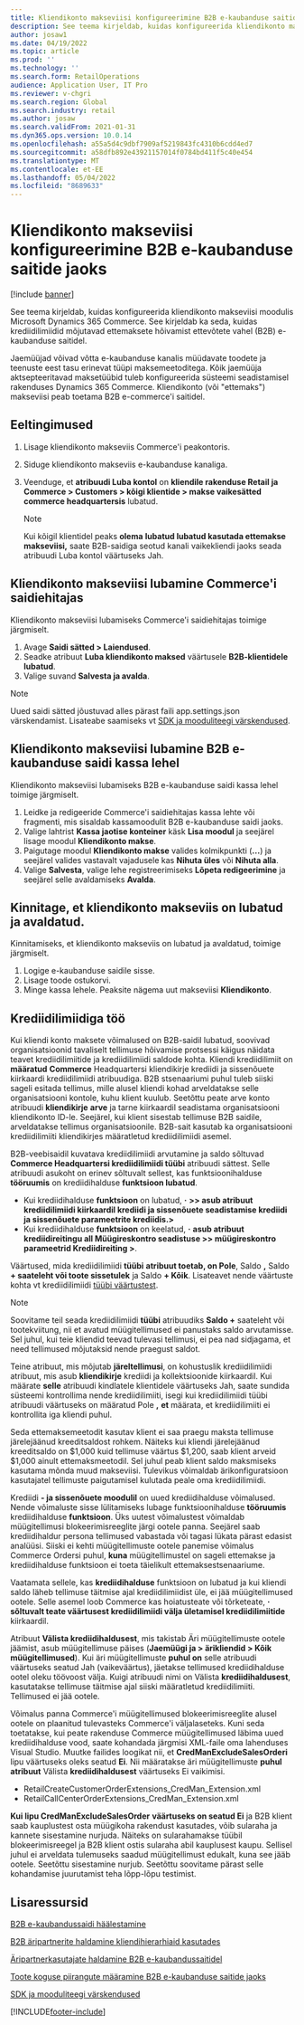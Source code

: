 ```yaml
---
title: Kliendikonto makseviisi konfigureerimine B2B e-kaubanduse saitide jaoks
description: See teema kirjeldab, kuidas konfigureerida kliendikonto makseviisi moodulis Microsoft Dynamics 365 Commerce. See kirjeldab ka seda, kuidas krediidilimiidid mõjutavad ettemaksete hõivamist ettevõtete vahel (B2B) e-kaubanduse saitidel.
author: josaw1
ms.date: 04/19/2022
ms.topic: article
ms.prod: ''
ms.technology: ''
ms.search.form: RetailOperations
audience: Application User, IT Pro
ms.reviewer: v-chgri
ms.search.region: Global
ms.search.industry: retail
ms.author: josaw
ms.search.validFrom: 2021-01-31
ms.dyn365.ops.version: 10.0.14
ms.openlocfilehash: a55a5d4c9dbf7909af5219843fc4310b6cdd4ed7
ms.sourcegitcommit: a58dfb892e43921157014f0784bd411f5c40e454
ms.translationtype: MT
ms.contentlocale: et-EE
ms.lasthandoff: 05/04/2022
ms.locfileid: "8689633"
---
```

# <a name="configure-the-customer-account-payment-method-for-b2b-e-commerce-sites"></a>Kliendikonto makseviisi konfigureerimine B2B e-kaubanduse saitide jaoks

[!include [banner](../../includes/banner.md)]

See teema kirjeldab, kuidas konfigureerida kliendikonto makseviisi moodulis Microsoft Dynamics 365 Commerce. See kirjeldab ka seda, kuidas krediidilimiidid mõjutavad ettemaksete hõivamist ettevõtete vahel (B2B) e-kaubanduse saitidel.

Jaemüüjad võivad võtta e-kaubanduse kanalis müüdavate toodete ja teenuste eest tasu erinevat tüüpi maksemeetoditega. Kõik jaemüüja aktsepteeritavad maksetüübid tuleb konfigureerida süsteemi seadistamisel rakenduses Dynamics 365 Commerce. Kliendikonto (või "ettemaks") makseviisi peab toetama B2B e-commerce'i saitidel. 

## <a name="prerequisites"></a>Eeltingimused

1. Lisage kliendikonto makseviis Commerce'i peakontoris.
2. Siduge kliendikonto makseviis e-kaubanduse kanaliga.
3. Veenduge, et **atribuudi Luba kontol** on **kliendile rakenduse Retail ja Commerce \> Customers \> kõigi klientide \> makse vaikesätted commerce headquartersis** lubatud.

    > [!NOTE]
    > Kui kõigil klientidel peaks **olema** **lubatud lubatud kasutada ettemakse makseviisi,** saate B2B-saidiga seotud kanali vaikekliendi jaoks seada atribuudi Luba kontol väärtuseks Jah. 

## <a name="enable-the-customer-account-payment-method-in-commerce-site-builder"></a>Kliendikonto makseviisi lubamine Commerce'i saidiehitajas 

Kliendikonto makseviisi lubamiseks Commerce'i saidiehitajas toimige järgmiselt.

1. Avage **Saidi sätted \> Laiendused**.
1. Seadke atribuut **Luba kliendikonto maksed** väärtusele **B2B-klientidele lubatud**. 
1. Valige suvand **Salvesta ja avalda**.

> [!NOTE]
> Uued saidi sätted jõustuvad alles pärast faili app.settings.json värskendamist. Lisateabe saamiseks vt [SDK ja mooduliteegi värskendused](../e-commerce-extensibility/sdk-updates.md).

## <a name="enable-the-customer-account-payment-method-on-the-checkout-page-for-the-b2b-e-commerce-site"></a>Kliendikonto makseviisi lubamine B2B e-kaubanduse saidi kassa lehel

Kliendikonto makseviisi lubamiseks B2B e-kaubanduse saidi kassa lehel toimige järgmiselt.

1. Leidke ja redigeeride Commerce'i saidiehitajas kassa lehte või fragmenti, mis sisaldab kassamoodulit B2B e-kaubanduse saidi jaoks.
1. Valige lahtrist **Kassa jaotise konteiner** käsk **Lisa moodul** ja seejärel lisage moodul **Kliendikonto makse**.
1. Paigutage moodul **Kliendikonto makse** valides kolmikpunkti (**...**) ja seejärel valides vastavalt vajadusele kas **Nihuta üles** või **Nihuta alla**.
1. Valige **Salvesta**, valige lehe registreerimiseks **Lõpeta redigeerimine** ja seejärel selle avaldamiseks **Avalda**.

## <a name="confirm-that-the-customer-account-payment-method-has-been-enabled-and-published"></a>Kinnitage, et kliendikonto makseviis on lubatud ja avaldatud.

Kinnitamiseks, et kliendikonto makseviis on lubatud ja avaldatud, toimige järgmiselt.

1. Logige e-kaubanduse saidile sisse.
1. Lisage toode ostukorvi.
1. Minge kassa lehele. Peaksite nägema uut makseviisi **Kliendikonto**.

## <a name="work-with-credit-limits"></a>Krediidilimiidiga töö

Kui kliendi konto maksete võimalused on B2B-saidil lubatud, soovivad organisatsioonid tavaliselt tellimuse hõivamise protsessi käigus näidata teavet krediidilimiitide ja krediidilimiidi saldode kohta. Kliendi krediidilimiit on **määratud** **Commerce** Headquartersi kliendikirje krediidi ja sissenõuete kiirkaardi krediidilimiidi atribuudiga. B2B stsenaariumi puhul tuleb siiski sageli esitada tellimus, mille alusel kliendi kohad arveldatakse selle organisatsiooni kontole, kuhu klient kuulub. Seetõttu peate arve konto atribuudi **kliendikirje** **arve** ja tarne kiirkaardil seadistama organisatsiooni kliendikonto ID-le. Seejärel, kui klient sisestab tellimuse B2B saidile, arveldatakse tellimus organisatsioonile. B2B-sait kasutab ka organisatsiooni krediidilimiiti kliendikirjes määratletud krediidilimiidi asemel.

B2B-veebisaidil kuvatava krediidilimiidi arvutamine ja saldo sõltuvad **Commerce Headquartersi krediidilimiidi tüübi** atribuudi sättest. Selle atribuudi asukoht on erinev sõltuvalt sellest, kas funktsioonihalduse **tööruumis** on krediidihalduse **funktsioon lubatud**.

- Kui krediidihalduse **funktsioon** on lubatud, **·** **\>\> asub atribuut krediidilimiidi kiirkaardil krediidi ja sissenõuete seadistamise krediidi ja sissenõuete parameetrite krediidis.\>** 
- Kui krediidihalduse **funktsioon** on keelatud, **·** **asub atribuut krediidireitingu all Müügireskontro seadistuse \>\> müügireskontro parameetrid Krediidireiting \>**.

Väärtused, mida krediidilimiidi **tüübi** **atribuut toetab, on Pole**, Saldo **,** Saldo **+ saateleht või toote sissetulek** ja Saldo **+ Kõik**. Lisateavet nende väärtuste kohta vt krediidilimiidi [tüübi väärtustest](/dynamics365/supply-chain/sales-marketing/credit-limits-customers).

> [!NOTE]
> Soovitame teil seada krediidilimiidi **tüübi** atribuudiks **Saldo +** saateleht või tootekviitung, nii et avatud müügitellimused ei panustaks saldo arvutamisse. Sel juhul, kui teie kliendid teevad tulevasi tellimusi, ei pea nad sidjagama, et need tellimused mõjutaksid nende praegust saldot.

Teine atribuut, mis mõjutab **järeltellimusi**, on kohustuslik krediidilimiidi atribuut, mis asub **kliendikirje** krediidi ja kollektsioonide kiirkaardil. Kui määrate **selle** atribuudi kindlatele klientidele väärtuseks Jah, saate sundida süsteemi kontrollima nende krediidilimiiti, isegi kui krediidilimiidi tüübi atribuudi väärtuseks on määratud Pole **,** **et** määrata, et krediidilimiiti ei kontrollita iga kliendi puhul.

Seda ettemaksemeetodit kasutav klient ei saa praegu maksta tellimuse järelejäänud kreeditsaldost rohkem. Näiteks kui kliendi järelejäänud kreeditsaldo on $1,000 kuid tellimuse väärtus $1,200, saab klient arveid $1,000 ainult ettemaksmeetodil. Sel juhul peab klient saldo maksmiseks kasutama mõnda muud makseviisi. Tulevikus võimaldab ärikonfiguratsioon kasutajatel tellimuste paigutamisel kulutada peale oma krediidilimiidi.

Krediidi **- ja sissenõuete moodulil** on uued krediidihalduse võimalused. Nende võimaluste sisse lülitamiseks lubage funktsioonihalduse **tööruumis** krediidihalduse **funktsioon**. Üks uutest võimalustest võimaldab müügitellimusi blokeerimisreeglite järgi ootele panna. Seejärel saab krediidihaldur persona tellimused vabastada või tagasi lükata pärast edasist analüüsi. Siiski ei kehti müügitellimuste ootele panemise võimalus Commerce Ordersi puhul, **kuna** müügitellimustel on sageli ettemakse ja krediidihalduse funktsioon ei toeta täielikult ettemaksestsenaariume. 

Vaatamata sellele, kas **krediidihalduse** funktsioon on lubatud ja kui kliendi saldo läheb tellimuse täitmise ajal krediidilimiidist üle, ei jää müügitellimused ootele. Selle asemel loob Commerce kas hoiatusteate või tõrketeate, **·** **sõltuvalt teate väärtusest krediidilimiidi välja ületamisel krediidilimiitide** kiirkaardil.

Atribuut **Välista krediidihaldusest**, mis takistab Äri müügitellimuste ootele jäämist, asub müügitellimuse päises (**Jaemüügi ja \> ärikliendid \> Kõik müügitellimused**). Kui äri müügitellimuste **puhul on** selle atribuudi väärtuseks seatud Jah (vaikeväärtus), jäetakse tellimused krediidihalduse ootel oleku töövoost välja. Kuigi atribuudi nimi on Välista **krediidihaldusest**, kasutatakse tellimuse täitmise ajal siiski määratletud krediidilimiiti. Tellimused ei jää ootele.

Võimalus panna Commerce'i müügitellimused blokeerimisreeglite alusel ootele on plaanitud tulevasteks Commerce'i väljalaseteks. Kuni seda toetatakse, kui peate rakenduse Commerce müügitellimused läbima uued krediidihalduse vood, saate kohandada järgmisi XML-faile oma lahenduses Visual Studio. Muutke failides loogikat nii, et **CredManExcludeSalesOrderi** lipu väärtuseks oleks seatud **Ei**. Nii määratakse äri müügitellimuste **puhul atribuut** Välista **krediidihaldusest** väärtuseks Ei vaikimisi.

- RetailCreateCustomerOrderExtensions_CredMan_Extension.xml
- RetailCallCenterOrderExtensions_CredMan_Extension.xml

**Kui lipu CredManExcludeSalesOrder** **väärtuseks on seatud Ei** ja B2B klient saab kauplustest osta müügikoha rakendust kasutades, võib sularaha ja kannete sisestamine nurjuda. Näiteks on sularahamakse tüübil blokeerimisreegel ja B2B klient ostis sularaha abil kauplusest kaupu. Sellisel juhul ei arveldata tulemuseks saadud müügitellimust edukalt, kuna see jääb ootele. Seetõttu sisestamine nurjub. Seetõttu soovitame pärast selle kohandamise juurutamist teha lõpp-lõpu testimist.

## <a name="additional-resources"></a>Lisaressursid

[B2B e-kaubandussaidi häälestamine](set-up-b2b-site.md)

[B2B äripartnerite haldamine kliendihierarhiaid kasutades](partners-customer-hierarchies.md)

[Äripartnerkasutajate haldamine B2B e-kaubandussaitidel](manage-b2b-users.md)

[Toote koguse piirangute määramine B2B e-kaubanduse saitide jaoks](quantity-limits.md)

[SDK ja mooduliteegi värskendused](../e-commerce-extensibility/sdk-updates.md)


[!INCLUDE[footer-include](../../includes/footer-banner.md)]
